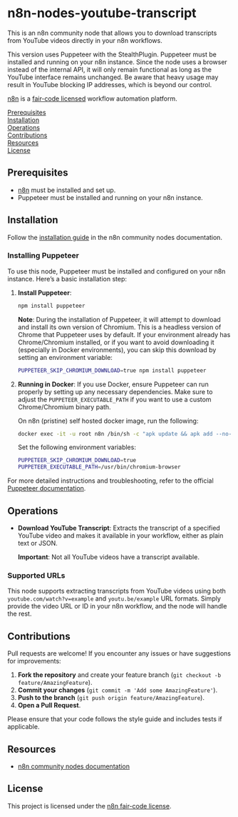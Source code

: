 # n8n-nodes-youtube-transcript

This is an n8n community node that allows you to download transcripts from YouTube videos directly in your n8n workflows.

This version uses Puppeteer with the StealthPlugin. Puppeteer must be installed and running on your n8n instance. Since the node uses a browser instead of the internal API, it will only remain functional as long as the YouTube interface remains unchanged. Be aware that heavy usage may result in YouTube blocking IP addresses, which is beyond our control.

[n8n](https://n8n.io/) is a [fair-code licensed](https://docs.n8n.io/reference/license/) workflow automation platform.

[Prerequisites](#prerequisites)  
[Installation](#installation)  
[Operations](#operations)  
[Contributions](#contributions)  
[Resources](#resources)  
[License](#license)

## Prerequisites

- [n8n](https://n8n.io/) must be installed and set up.
- Puppeteer must be installed and running on your n8n instance.

## Installation

Follow the [installation guide](https://docs.n8n.io/integrations/community-nodes/installation/) in the n8n community nodes documentation.

### Installing Puppeteer

To use this node, Puppeteer must be installed and configured on your n8n instance. Here’s a basic installation step:

1. **Install Puppeteer**:
	 ```bash
	 npm install puppeteer
	 ```

	 **Note**: During the installation of Puppeteer, it will attempt to download and install its own version of Chromium. This is a headless version of Chrome that Puppeteer uses by default. If your environment already has Chrome/Chromium installed, or if you want to avoid downloading it (especially in Docker environments), you can skip this download by setting an environment variable:

	 ```bash
	 PUPPETEER_SKIP_CHROMIUM_DOWNLOAD=true npm install puppeteer
	 ```

2. **Running in Docker**:
	 If you use Docker, ensure Puppeteer can run properly by setting up any necessary dependencies. Make sure to adjust the `PUPPETEER_EXECUTABLE_PATH` if you want to use a custom Chrome/Chromium binary path.

   On n8n (pristine) self hosted docker image, run the following:
   
	```bash
	docker exec -it -u root n8n /bin/sh -c "apk update && apk add --no-cache nmap && echo @edge http://nl.alpinelinux.org/alpine/edge/community >> /etc/apk/repositories && echo @edge http://nl.alpinelinux.org/alpine/edge/main >> /etc/apk/repositories && apk update && apk upgrade && apk add --no-cache udev chromium harfbuzz freetype ttf-freefont nss"
	```

	Set the following environment variables:

	```bash
 	PUPPETEER_SKIP_CHROMIUM_DOWNLOAD=true
 	PUPPETEER_EXECUTABLE_PATH=/usr/bin/chromium-browser
	```
 

For more detailed instructions and troubleshooting, refer to the official [Puppeteer documentation](https://pptr.dev/).

## Operations

* **Download YouTube Transcript**: Extracts the transcript of a specified YouTube video and makes it available in your workflow, either as plain text or JSON.

	**Important**: Not all YouTube videos have a transcript available.

### Supported URLs

This node supports extracting transcripts from YouTube videos using both `youtube.com/watch?v=example` and `youtu.be/example` URL formats. Simply provide the video URL or ID in your n8n workflow, and the node will handle the rest.


## Contributions

Pull requests are welcome! If you encounter any issues or have suggestions for improvements:

1. **Fork the repository** and create your feature branch (`git checkout -b feature/AmazingFeature`).
2. **Commit your changes** (`git commit -m 'Add some AmazingFeature'`).
3. **Push to the branch** (`git push origin feature/AmazingFeature`).
4. **Open a Pull Request**.

Please ensure that your code follows the style guide and includes tests if applicable.

## Resources

* [n8n community nodes documentation](https://docs.n8n.io/integrations/community-nodes/)

## License

This project is licensed under the [n8n fair-code license](https://docs.n8n.io/reference/license/).
